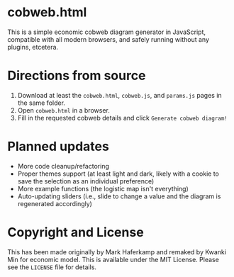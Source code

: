 # cobweb.html
This is a simple economic cobweb diagram generator in JavaScript, compatible with all modern browsers, and safely running without any plugins, etcetera.

# Directions from source
1. Download at least the `cobweb.html`, `cobweb.js`, and `params.js` pages in the same folder.
1. Open `cobweb.html` in a browser.
1. Fill in the requested cobweb details and click `Generate cobweb diagram!`

# Planned updates
* More code cleanup/refactoring
* Proper themes support (at least light and dark, likely with a cookie to save the selection as an individual preference)
* More example functions (the logistic map isn't everything)
* Auto-updating sliders (i.e., slide to change a value and the diagram is regenerated accordingly)

# Copyright and License
This has been made originally by Mark Haferkamp and remaked by Kwanki Min for economic model. 
This is available under the MIT License. Please see the `LICENSE` file for details.
